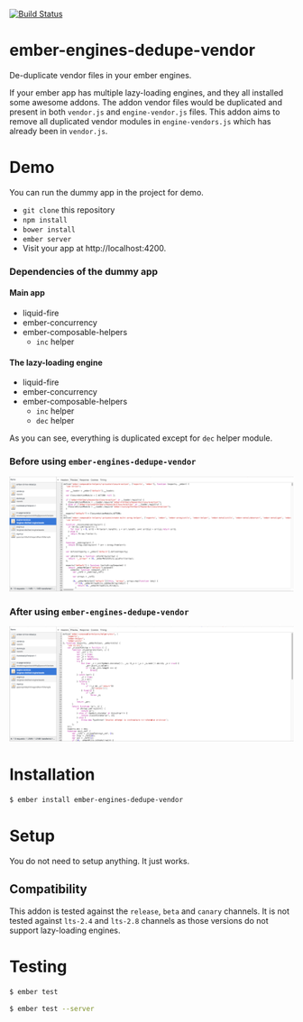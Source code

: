 [![Build Status](https://travis-ci.org/Cryrivers/ember-engines-dedupe-vendor.svg?branch=master)](https://travis-ci.org/Cryrivers/ember-engines-dedupe-vendor)

# ember-engines-dedupe-vendor
De-duplicate vendor files in your ember engines.

If your ember app has multiple lazy-loading engines, and they all installed some awesome addons. The addon vendor files would be duplicated and present in both `vendor.js` and `engine-vendor.js` files. This addon aims to remove all duplicated vendor modules in `engine-vendors.js` which has already been in `vendor.js`.

# Demo
You can run the dummy app in the project for demo.
- `git clone` this repository
- `npm install`
- `bower install`
- `ember server`
- Visit your app at http://localhost:4200.

### Dependencies of the dummy app
#### Main app
- liquid-fire
- ember-concurrency
- ember-composable-helpers
  - `inc` helper

#### The lazy-loading engine
- liquid-fire
- ember-concurrency
- ember-composable-helpers
  - `inc` helper
  - `dec` helper

As you can see, everything is duplicated except for `dec` helper module.

### Before using `ember-engines-dedupe-vendor`
![Before](https://raw.githubusercontent.com/Cryrivers/ember-engines-dedupe-vendor/master/misc/before.png)

### After using `ember-engines-dedupe-vendor`
![After](https://raw.githubusercontent.com/Cryrivers/ember-engines-dedupe-vendor/master/misc/after.png)

# Installation
```sh
$ ember install ember-engines-dedupe-vendor
```

# Setup
You do not need to setup anything. It just works.

## Compatibility
This addon is tested against the `release`, `beta` and `canary` channels. It is not tested against `lts-2.4` and `lts-2.8` channels as those versions do not support lazy-loading engines.

# Testing
```sh
$ ember test
```

```sh
$ ember test --server
```
